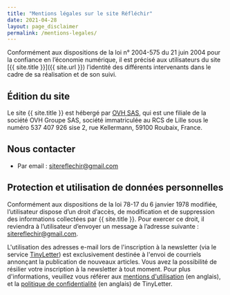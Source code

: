 ```yaml
---
title: "Mentions légales sur le site Réfléchir"
date: 2021-04-28
layout: page_disclaimer
permalink: /mentions-legales/
---
```


Conformément aux dispositions de la loi n° 2004-575 du 21 juin 2004 pour la confiance en l’économie numérique, il est précisé aux utilisateurs du site [{{ site.title }}]({{ site.url }}) l’identité des différents intervenants dans le cadre de sa réalisation et de son suivi.

## Édition du site

Le site {{ site.title }} est hébergé par [OVH SAS](https://www.ovh.com/fr), qui est une filiale de la société OVH Groupe SAS, société immatriculée au RCS de Lille sous le numéro 537 407 926 sise 2, rue Kellermann, 59100 Roubaix, France. 

## Nous contacter

- Par email : [sitereflechir@gmail.com](mailto:sitereflechir@gmail.com)

## Protection et utilisation de données personnelles

Conformément aux dispositions de la loi 78-17 du 6 janvier 1978 modifiée, l’utilisateur dispose d’un droit d’accès, de modification et de suppression des informations collectées par {{ site.title }}. Pour exercer ce droit, il reviendra à l’utilisateur d’envoyer un message à l’adresse suivante : [sitereflechir@gmail.com](mailto:sitereflechir@gmail.com). 

L'utilisation des adresses e-mail lors de l'inscription à la newsletter (via le service [TinyLetter](https://tinyletter.com/)) est exclusivement destinée à l'envoi de courriels annonçant la publication de nouveaux articles. Vous avez la possibilité de résilier votre inscription à la newsletter à tout moment. Pour plus d'informations, veuillez vous référer aux [mentions d'utilisation](https://mailchimp.com/legal/terms/) (en anglais), et la [politique de confidentialité](https://mailchimp.com/legal/privacy/) (en anglais) de TinyLetter. 
